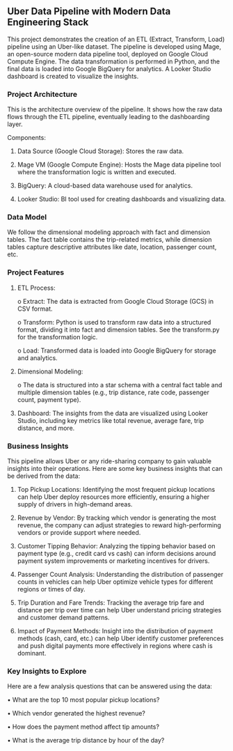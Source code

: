 ## Uber Data Pipeline with Modern Data Engineering Stack

This project demonstrates the creation of an ETL (Extract, Transform, Load) pipeline using an Uber-like dataset. The pipeline is developed using Mage, an open-source modern data pipeline tool, deployed on Google Cloud Compute Engine. The data transformation is performed in Python, and the final data is loaded into Google BigQuery for analytics. A Looker Studio dashboard is created to visualize the insights.

### Project Architecture

This is the architecture overview of the pipeline. It shows how the raw data flows through the ETL pipeline, eventually leading to the dashboarding layer.

Components:

1.	Data Source (Google Cloud Storage): Stores the raw data.
   
2.	Mage VM (Google Compute Engine): Hosts the Mage data pipeline tool where the transformation logic is written and executed.
   
3.	BigQuery: A cloud-based data warehouse used for analytics.
   
4.	Looker Studio: BI tool used for creating dashboards and visualizing data.

### Data Model

We follow the dimensional modeling approach with fact and dimension tables. The fact table contains the trip-related metrics, while dimension tables capture descriptive attributes like date, location, passenger count, etc.

### Project Features

1.	ETL Process:
   
    o	Extract: The data is extracted from Google Cloud Storage (GCS) in CSV format.
  	
    o	Transform: Python is used to transform raw data into a structured format, dividing it into fact and dimension tables. See the transform.py for the transformation logic.
  	
    o	Load: Transformed data is loaded into Google BigQuery for storage and analytics.
  	
2.	Dimensional Modeling:

    o	The data is structured into a star schema with a central fact table and multiple dimension tables (e.g., trip distance, rate code, passenger count, payment type).
  	
3.	Dashboard: The insights from the data are visualized using Looker Studio, including key metrics like total revenue, average fare, trip distance, and more.

### Business Insights

This pipeline allows Uber or any ride-sharing company to gain valuable insights into their operations. Here are some key business insights that can be derived from the data:

1.	Top Pickup Locations: Identifying the most frequent pickup locations can help Uber deploy resources more efficiently, ensuring a higher supply of drivers in high-demand areas.
   
2.	Revenue by Vendor: By tracking which vendor is generating the most revenue, the company can adjust strategies to reward high-performing vendors or provide support where needed.
   
3.	Customer Tipping Behavior: Analyzing the tipping behavior based on payment type (e.g., credit card vs cash) can inform decisions around payment system improvements or marketing incentives for drivers.

4.	Passenger Count Analysis:	Understanding the distribution of passenger counts in vehicles can help Uber optimize vehicle types for different regions or times of day.
   
5.	Trip Duration and Fare Trends: Tracking the average trip fare and distance per trip over time can help Uber understand pricing strategies and customer demand patterns.
    
6.	Impact of Payment Methods: Insight into the distribution of payment methods (cash, card, etc.) can help Uber identify customer preferences and push digital payments more effectively in regions where cash is dominant.

### Key Insights to Explore

Here are a few analysis questions that can be answered using the data:

   •	What are the top 10 most popular pickup locations?
  
   •	Which vendor generated the highest revenue?
  
   •	How does the payment method affect tip amounts?
  
   •	What is the average trip distance by hour of the day?

